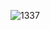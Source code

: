 ![1337](https://camo.githubusercontent.com/4f8888e9de65b760748351a6692e4363a850446d86f3bfe1da4b3db34ba9d124/68747470733a2f2f692e696d6775722e636f6d2f4c63326f5963382e676966)
